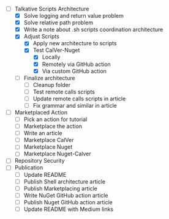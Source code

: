 - [ ] Talkative Scripts Architecture
    - [x] Solve logging and return value problem
    - [x] Solve relative path problem
    - [x] Write a note about .sh scripts coordination architecture
    - [x] Adjust Scripts
        - [x] Apply new architecture to scripts
        - [x] Test CalVer-Nuget
            - [x] Locally
            - [x] Remotely via GitHub action
            - [x] Via custom GitHub action
    - [ ] Finalize architecture
        - [ ] Cleanup folder
        - [ ] Test remote calls scripts
        - [ ] Update remote calls scripts in article
        - [ ] Fix grammar and similar in article
- [ ] Marketplaced Action
    - [ ] Pick an action for tutorial
    - [ ] Marketplace the action
    - [ ] Write an article
    - [ ] Marketplace CalVer
    - [ ] Marketplace Nuget
    - [ ] Marketplace Nuget-Calver
- [ ] Repository Security
- [ ] Publication
    - [ ] Update README
    - [ ] Publish Shell architecture article
    - [ ] Publish Marketplacing article
    - [ ] Write NuGet GitHub action article
    - [ ] Publish Nuget GitHub action article
    - [ ] Update README with Medium links